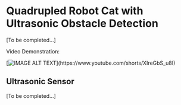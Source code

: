 # Quadrupled Robot Cat with Ultrasonic Obstacle Detection

[To be completed...]

Video Demonstration:

[![IMAGE ALT TEXT]([https://img.youtube.com/vi/XIreGbS_u8I/0.jpg](https://img.youtube.com/vi/XIreGbS_u8I/0.jpg))](https://www.youtube.com/shorts/XIreGbS_u8I)

## Ultrasonic Sensor

[To be completed...]
